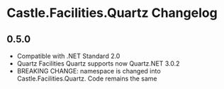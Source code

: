 # Castle.Facilities.Quartz Changelog

## 0.5.0
- Compatible with .NET Standard 2.0
- Quartz Facilities Quartz supports now Quartz.NET 3.0.2
- BREAKING CHANGE: namespace is changed into Castle.Facilities.Quartz. Code remains the same